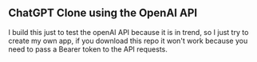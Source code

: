 ## ChatGPT Clone using the OpenAI API

I build this just to test the openAI API because it is in trend, so I just try to create my own app, if you download this repo it won't work because you need to pass a Bearer token to the API requests.